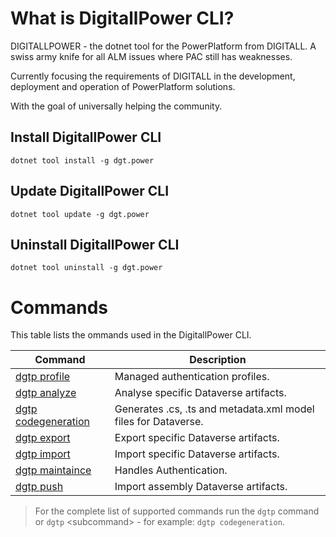 # What is DigitallPower CLI?

DIGITALLPOWER - the dotnet tool for the PowerPlatform from DIGITALL.
A swiss army knife for all ALM issues where PAC still has weaknesses.

Currently focusing the requirements of DIGITALL in the development, deployment and operation of PowerPlatform solutions.

With the goal of universally helping the community.

## Install DigitallPower CLI

```Shell
dotnet tool install -g dgt.power
```

## Update DigitallPower CLI

```Shell
dotnet tool update -g dgt.power
```

## Uninstall DigitallPower CLI

```Shell
dotnet tool uninstall -g dgt.power
```

# Commands

This table lists the ommands used in the DigitallPower CLI.

| Command                                   |Description|
|-------------------------------------------|-----------|
| [dgtp profile](DGPT-Profile.md)           |Managed authentication profiles.|
| [dgtp analyze](DGPT-Analyze.md)           |Analyse specific Dataverse artifacts.|
| [dgtp codegeneration](DGPT-Code-Generation.md)                |Generates .cs, .ts and metadata.xml model files for Dataverse.|
| [dgtp export](commands/export.md)         |Export specific Dataverse artifacts.|
| [dgtp import](commands/import.md)         |Import specific Dataverse artifacts.|
| [dgtp maintaince](commands/maintaince.md) |Handles Authentication.|
| [dgtp push](commands/push.md)             |Import assembly Dataverse artifacts.|

> For the complete list of supported commands run the `dgtp` command or `dgtp` \<subcommand> - for example: `dgtp codegeneration`.